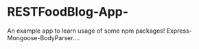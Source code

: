 # RESTFoodBlog-App-
An example app to learn usage of some npm packages! Express-Mongoose-BodyParser....
